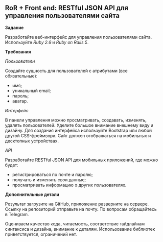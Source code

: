 ## RoR + Front end: RESTful JSON API для управления пользователями сайта

**Задание**

Разработайте веб-интерфейс для управления пользователями сайта. Используйте _Ruby 2.6_ и _Ruby on Rails 5_.

**Требования**

*Пользователи*

Создайте сущность для пользователей с атрибутами (все обязательные): 

- имя;
- уникальный email;
- пароль;
- аватар. 

*Интерфейс*

В панели управления можно просматривать, создавать, изменять, удалять пользователей. Уделите большое внимание внешнему виду и дизайну. Для создания интерфейса используйте Bootstrap или любой другой CSS-фреймворк. Сайт должен отображаться на мобильных и десктопных устройствах.

*API*

Разработайте RESTful JSON API для мобильных приложений, где можно будет:

- регистрироваться по почте и паролю;
- получать и изменять свои данные;
- просматривать информацию о других пользователях. 

**Дополнительные детали**

Результат загрузите на GitHub, приложение разверните на сервере. Ссылку на репозиторий отправьте на почту. По вопросам обращайтесь в Telegram.

Оцениваем качество кода, читаемость, соответствие гайдлайнам синтаксиса и дизайна, внимание к деталям. Использование библиотек приветствуется, ограничений нет.